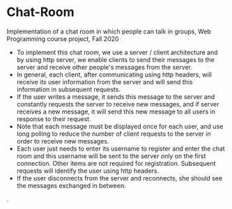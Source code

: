 # Chat-Room
Implementation of a chat room in which people can talk in groups, Web Programming course project, Fall 2020 <br/>
- To implement this chat room, we use a server / client architecture and by using http server, we enable clients to send their messages to the server and receive other people's messages from the server. <br/>
- In general, each client, after communicating using http headers, will receive its user information from the server and will send this information in subsequent requests.
- If the user writes a message, it sends this message to the server and constantly requests the server to receive new messages, and if server receives a new message, it will send this new message to all users in response to their request.
- Note that each message must be displayed once for each user, and use long polling to reduce the number of client requests to the server in order to receive new messages.
- Each user just needs to enter its username to register and enter the chat room and this username will be sent to the server only on the first connection. Other items are not required for registration. Subsequent requests will identify the user using http headers.
- If the user disconnects from the server and reconnects, she should see the messages exchanged in between.

.
